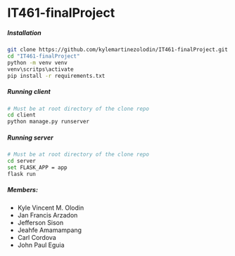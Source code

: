 # IT461-finalProject

##### Installation 

```sh
git clone https://github.com/kylemartinezolodin/IT461-finalProject.git
cd "IT461-finalProject"
python -m venv venv
venv\scritps\activate
pip install -r requirements.txt
```

##### Running client 

```sh
# Must be at root directory of the clone repo
cd client
python manage.py runserver
```

##### Running server

```sh
# Must be at root directory of the clone repo
cd server
set FLASK_APP = app
flask run
```

##### Members:
- Kyle Vincent M. Olodin
- Jan Francis Arzadon
- Jefferson Sison
- Jeahfe Amamampang
- Carl Cordova
- John Paul Eguia
